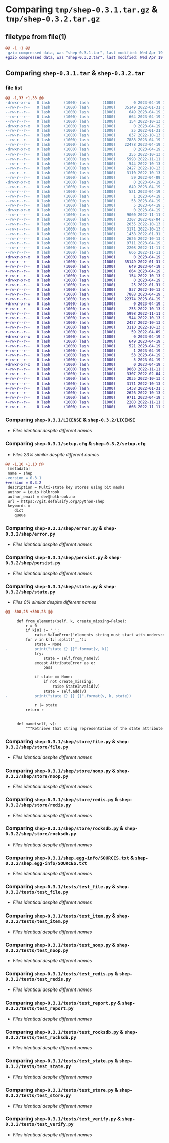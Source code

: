 # Comparing `tmp/shep-0.3.1.tar.gz` & `tmp/shep-0.3.2.tar.gz`

## filetype from file(1)

```diff
@@ -1 +1 @@
-gzip compressed data, was "shep-0.3.1.tar", last modified: Wed Apr 19 10:39:49 2023, max compression
+gzip compressed data, was "shep-0.3.2.tar", last modified: Wed Apr 19 10:42:49 2023, max compression
```

## Comparing `shep-0.3.1.tar` & `shep-0.3.2.tar`

### file list

```diff
@@ -1,33 +1,33 @@
-drwxr-xr-x   0 lash      (1000) lash      (1000)        0 2023-04-19 10:39:49.573293 shep-0.3.1/
--rw-r--r--   0 lash      (1000) lash      (1000)    35149 2022-01-31 08:24:17.000000 shep-0.3.1/LICENSE
--rw-r--r--   0 lash      (1000) lash      (1000)      649 2023-04-19 10:39:49.573293 shep-0.3.1/PKG-INFO
--rw-r--r--   0 lash      (1000) lash      (1000)      664 2023-04-19 10:39:49.576626 shep-0.3.1/setup.cfg
--rw-r--r--   0 lash      (1000) lash      (1000)      154 2022-10-13 07:26:39.000000 shep-0.3.1/setup.py
-drwxr-xr-x   0 lash      (1000) lash      (1000)        0 2023-04-19 10:39:49.573293 shep-0.3.1/shep/
--rw-r--r--   0 lash      (1000) lash      (1000)       25 2022-01-31 08:23:47.000000 shep-0.3.1/shep/__init__.py
--rw-r--r--   0 lash      (1000) lash      (1000)      837 2022-10-13 07:26:39.000000 shep-0.3.1/shep/error.py
--rw-r--r--   0 lash      (1000) lash      (1000)     7888 2023-04-19 10:37:38.000000 shep-0.3.1/shep/persist.py
--rw-r--r--   0 lash      (1000) lash      (1000)    22478 2023-04-19 10:37:04.000000 shep-0.3.1/shep/state.py
-drwxr-xr-x   0 lash      (1000) lash      (1000)        0 2023-04-19 10:39:49.573293 shep-0.3.1/shep/store/
--rw-r--r--   0 lash      (1000) lash      (1000)      255 2022-10-13 07:26:39.000000 shep-0.3.1/shep/store/base.py
--rw-r--r--   0 lash      (1000) lash      (1000)     5998 2022-11-11 05:57:07.000000 shep-0.3.1/shep/store/file.py
--rw-r--r--   0 lash      (1000) lash      (1000)      544 2022-10-13 07:26:39.000000 shep-0.3.1/shep/store/noop.py
--rw-r--r--   0 lash      (1000) lash      (1000)     2427 2022-10-13 07:26:39.000000 shep-0.3.1/shep/store/redis.py
--rw-r--r--   0 lash      (1000) lash      (1000)     3110 2022-10-13 07:26:39.000000 shep-0.3.1/shep/store/rocksdb.py
--rw-r--r--   0 lash      (1000) lash      (1000)       59 2022-04-09 16:10:56.000000 shep-0.3.1/shep/verify.py
-drwxr-xr-x   0 lash      (1000) lash      (1000)        0 2023-04-19 10:39:49.573293 shep-0.3.1/shep.egg-info/
--rw-r--r--   0 lash      (1000) lash      (1000)      649 2023-04-19 10:39:49.000000 shep-0.3.1/shep.egg-info/PKG-INFO
--rw-r--r--   0 lash      (1000) lash      (1000)      521 2023-04-19 10:39:49.000000 shep-0.3.1/shep.egg-info/SOURCES.txt
--rw-r--r--   0 lash      (1000) lash      (1000)        1 2023-04-19 10:39:49.000000 shep-0.3.1/shep.egg-info/dependency_links.txt
--rw-r--r--   0 lash      (1000) lash      (1000)       53 2023-04-19 10:39:49.000000 shep-0.3.1/shep.egg-info/requires.txt
--rw-r--r--   0 lash      (1000) lash      (1000)        5 2023-04-19 10:39:49.000000 shep-0.3.1/shep.egg-info/top_level.txt
-drwxr-xr-x   0 lash      (1000) lash      (1000)        0 2023-04-19 10:39:49.573293 shep-0.3.1/tests/
--rw-r--r--   0 lash      (1000) lash      (1000)     9060 2022-11-11 05:57:07.000000 shep-0.3.1/tests/test_file.py
--rw-r--r--   0 lash      (1000) lash      (1000)     3307 2022-02-04 22:14:27.000000 shep-0.3.1/tests/test_item.py
--rw-r--r--   0 lash      (1000) lash      (1000)     2035 2022-10-13 07:26:39.000000 shep-0.3.1/tests/test_noop.py
--rw-r--r--   0 lash      (1000) lash      (1000)     3171 2022-10-13 07:26:39.000000 shep-0.3.1/tests/test_redis.py
--rw-r--r--   0 lash      (1000) lash      (1000)     1438 2022-01-31 10:05:15.000000 shep-0.3.1/tests/test_report.py
--rw-r--r--   0 lash      (1000) lash      (1000)     2626 2022-10-13 07:26:39.000000 shep-0.3.1/tests/test_rocksdb.py
--rw-r--r--   0 lash      (1000) lash      (1000)     9711 2023-04-19 10:31:02.000000 shep-0.3.1/tests/test_state.py
--rw-r--r--   0 lash      (1000) lash      (1000)     2208 2022-11-11 05:57:07.000000 shep-0.3.1/tests/test_store.py
--rw-r--r--   0 lash      (1000) lash      (1000)      666 2022-11-11 05:57:07.000000 shep-0.3.1/tests/test_verify.py
+drwxr-xr-x   0 lash      (1000) lash      (1000)        0 2023-04-19 10:42:49.133292 shep-0.3.2/
+-rw-r--r--   0 lash      (1000) lash      (1000)    35149 2022-01-31 08:24:17.000000 shep-0.3.2/LICENSE
+-rw-r--r--   0 lash      (1000) lash      (1000)      649 2023-04-19 10:42:49.136625 shep-0.3.2/PKG-INFO
+-rw-r--r--   0 lash      (1000) lash      (1000)      664 2023-04-19 10:42:49.136625 shep-0.3.2/setup.cfg
+-rw-r--r--   0 lash      (1000) lash      (1000)      154 2022-10-13 07:26:39.000000 shep-0.3.2/setup.py
+drwxr-xr-x   0 lash      (1000) lash      (1000)        0 2023-04-19 10:42:49.133292 shep-0.3.2/shep/
+-rw-r--r--   0 lash      (1000) lash      (1000)       25 2022-01-31 08:23:47.000000 shep-0.3.2/shep/__init__.py
+-rw-r--r--   0 lash      (1000) lash      (1000)      837 2022-10-13 07:26:39.000000 shep-0.3.2/shep/error.py
+-rw-r--r--   0 lash      (1000) lash      (1000)     7888 2023-04-19 10:37:38.000000 shep-0.3.2/shep/persist.py
+-rw-r--r--   0 lash      (1000) lash      (1000)    22374 2023-04-19 10:41:08.000000 shep-0.3.2/shep/state.py
+drwxr-xr-x   0 lash      (1000) lash      (1000)        0 2023-04-19 10:42:49.133292 shep-0.3.2/shep/store/
+-rw-r--r--   0 lash      (1000) lash      (1000)      255 2022-10-13 07:26:39.000000 shep-0.3.2/shep/store/base.py
+-rw-r--r--   0 lash      (1000) lash      (1000)     5998 2022-11-11 05:57:07.000000 shep-0.3.2/shep/store/file.py
+-rw-r--r--   0 lash      (1000) lash      (1000)      544 2022-10-13 07:26:39.000000 shep-0.3.2/shep/store/noop.py
+-rw-r--r--   0 lash      (1000) lash      (1000)     2427 2022-10-13 07:26:39.000000 shep-0.3.2/shep/store/redis.py
+-rw-r--r--   0 lash      (1000) lash      (1000)     3110 2022-10-13 07:26:39.000000 shep-0.3.2/shep/store/rocksdb.py
+-rw-r--r--   0 lash      (1000) lash      (1000)       59 2022-04-09 16:10:56.000000 shep-0.3.2/shep/verify.py
+drwxr-xr-x   0 lash      (1000) lash      (1000)        0 2023-04-19 10:42:49.133292 shep-0.3.2/shep.egg-info/
+-rw-r--r--   0 lash      (1000) lash      (1000)      649 2023-04-19 10:42:49.000000 shep-0.3.2/shep.egg-info/PKG-INFO
+-rw-r--r--   0 lash      (1000) lash      (1000)      521 2023-04-19 10:42:49.000000 shep-0.3.2/shep.egg-info/SOURCES.txt
+-rw-r--r--   0 lash      (1000) lash      (1000)        1 2023-04-19 10:42:49.000000 shep-0.3.2/shep.egg-info/dependency_links.txt
+-rw-r--r--   0 lash      (1000) lash      (1000)       53 2023-04-19 10:42:49.000000 shep-0.3.2/shep.egg-info/requires.txt
+-rw-r--r--   0 lash      (1000) lash      (1000)        5 2023-04-19 10:42:49.000000 shep-0.3.2/shep.egg-info/top_level.txt
+drwxr-xr-x   0 lash      (1000) lash      (1000)        0 2023-04-19 10:42:49.133292 shep-0.3.2/tests/
+-rw-r--r--   0 lash      (1000) lash      (1000)     9060 2022-11-11 05:57:07.000000 shep-0.3.2/tests/test_file.py
+-rw-r--r--   0 lash      (1000) lash      (1000)     3307 2022-02-04 22:14:27.000000 shep-0.3.2/tests/test_item.py
+-rw-r--r--   0 lash      (1000) lash      (1000)     2035 2022-10-13 07:26:39.000000 shep-0.3.2/tests/test_noop.py
+-rw-r--r--   0 lash      (1000) lash      (1000)     3171 2022-10-13 07:26:39.000000 shep-0.3.2/tests/test_redis.py
+-rw-r--r--   0 lash      (1000) lash      (1000)     1438 2022-01-31 10:05:15.000000 shep-0.3.2/tests/test_report.py
+-rw-r--r--   0 lash      (1000) lash      (1000)     2626 2022-10-13 07:26:39.000000 shep-0.3.2/tests/test_rocksdb.py
+-rw-r--r--   0 lash      (1000) lash      (1000)     9711 2023-04-19 10:31:02.000000 shep-0.3.2/tests/test_state.py
+-rw-r--r--   0 lash      (1000) lash      (1000)     2208 2022-11-11 05:57:07.000000 shep-0.3.2/tests/test_store.py
+-rw-r--r--   0 lash      (1000) lash      (1000)      666 2022-11-11 05:57:07.000000 shep-0.3.2/tests/test_verify.py
```

### Comparing `shep-0.3.1/LICENSE` & `shep-0.3.2/LICENSE`

 * *Files identical despite different names*

### Comparing `shep-0.3.1/setup.cfg` & `shep-0.3.2/setup.cfg`

 * *Files 23% similar despite different names*

```diff
@@ -1,10 +1,10 @@
 [metadata]
 name = shep
-version = 0.3.1
+version = 0.3.2
 description = Multi-state key stores using bit masks
 author = Louis Holbrook
 author_email = dev@holbrook.no
 url = https://git.defalsify.org/python-shep
 keywords = 
 	dict
 	queue
```

### Comparing `shep-0.3.1/shep/error.py` & `shep-0.3.2/shep/error.py`

 * *Files identical despite different names*

### Comparing `shep-0.3.1/shep/persist.py` & `shep-0.3.2/shep/persist.py`

 * *Files identical despite different names*

### Comparing `shep-0.3.1/shep/state.py` & `shep-0.3.2/shep/state.py`

 * *Files 0% similar despite different names*

```diff
@@ -308,25 +308,23 @@
 
     def from_elements(self, k, create_missing=False):
         r = 0
         if k[0] != '_':
             raise ValueError('elements string must start with underscore (_), got {}'.format(k))
         for v in k[1:].split('__'):
             state = None
-            print("state {} {}".format(v, k))
             try:
                 state = self.from_name(v) 
             except AttributeError as e:
                 pass
 
             if state == None:
                 if not create_missing: 
                     raise StateInvalid(v)
                 state = self.add(v)
-            print("state {} {} {}".format(v, k, state))
 
             r |= state
         return r
 
 
     def name(self, v):
         """Retrieve that string representation of the state attribute represented by the given state integer value.
```

### Comparing `shep-0.3.1/shep/store/file.py` & `shep-0.3.2/shep/store/file.py`

 * *Files identical despite different names*

### Comparing `shep-0.3.1/shep/store/noop.py` & `shep-0.3.2/shep/store/noop.py`

 * *Files identical despite different names*

### Comparing `shep-0.3.1/shep/store/redis.py` & `shep-0.3.2/shep/store/redis.py`

 * *Files identical despite different names*

### Comparing `shep-0.3.1/shep/store/rocksdb.py` & `shep-0.3.2/shep/store/rocksdb.py`

 * *Files identical despite different names*

### Comparing `shep-0.3.1/shep.egg-info/SOURCES.txt` & `shep-0.3.2/shep.egg-info/SOURCES.txt`

 * *Files identical despite different names*

### Comparing `shep-0.3.1/tests/test_file.py` & `shep-0.3.2/tests/test_file.py`

 * *Files identical despite different names*

### Comparing `shep-0.3.1/tests/test_item.py` & `shep-0.3.2/tests/test_item.py`

 * *Files identical despite different names*

### Comparing `shep-0.3.1/tests/test_noop.py` & `shep-0.3.2/tests/test_noop.py`

 * *Files identical despite different names*

### Comparing `shep-0.3.1/tests/test_redis.py` & `shep-0.3.2/tests/test_redis.py`

 * *Files identical despite different names*

### Comparing `shep-0.3.1/tests/test_report.py` & `shep-0.3.2/tests/test_report.py`

 * *Files identical despite different names*

### Comparing `shep-0.3.1/tests/test_rocksdb.py` & `shep-0.3.2/tests/test_rocksdb.py`

 * *Files identical despite different names*

### Comparing `shep-0.3.1/tests/test_state.py` & `shep-0.3.2/tests/test_state.py`

 * *Files identical despite different names*

### Comparing `shep-0.3.1/tests/test_store.py` & `shep-0.3.2/tests/test_store.py`

 * *Files identical despite different names*

### Comparing `shep-0.3.1/tests/test_verify.py` & `shep-0.3.2/tests/test_verify.py`

 * *Files identical despite different names*

